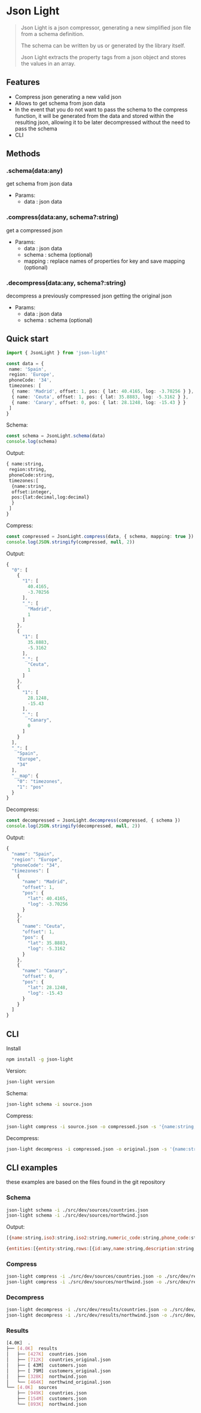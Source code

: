 # Json Light

>Json Light is a json compressor, generating a new simplified json file from a schema definition.
>
>The schema can be written by us or generated by the library itself.
>
>Json Light extracts the property tags from a json object and stores the values in an array.
>

## Features

- Compress json generating a new valid json
- Allows to get schema from json data
- In the event that you do not want to pass the schema to the compress function, it will be generated from the data and stored within the resulting json, allowing it to be later decompressed without the need to pass the schema
- CLI

## Methods

### .schema(data:any)

get schema from json data

- Params:
  - data : json data

### .compress(data:any, schema?:string)

get a compressed json

- Params:
  - data : json data
  - schema : schema (optional)
  - mapping : replace names of properties for key and save mapping (optional)

### .decompress(data:any, schema?:string)

decompress a previously compressed json getting the original json

- Params:
  - data : json data
  - schema : schema (optional)

## Quick start

```typescript
import { JsonLight } from 'json-light'

const data = {
 name: 'Spain',
 region: 'Europe',
 phoneCode: '34',
 timezones: [
  { name: 'Madrid', offset: 1, pos: { lat: 40.4165, log: -3.70256 } },
  { name: 'Ceuta', offset: 1, pos: { lat: 35.8883, log: -5.3162 } },
  { name: 'Canary', offset: 0, pos: { lat: 28.1248, log: -15.43 } }
 ]
}
```

Schema:

```typescript
const schema = JsonLight.schema(data)
console.log(schema)
```

Output:

```txt
{ name:string,
 region:string,
 phoneCode:string,
 timezones:[
  {name:string,
  offset:integer,
  pos:{lat:decimal,log:decimal}
  }
 ]
}
```

Compress:

```typescript
const compressed = JsonLight.compress(data, { schema, mapping: true })
console.log(JSON.stringify(compressed, null, 2))
```

Output:

```javascript
{
  "0": [
    {
      "1": [
        40.4165,
        -3.70256
      ],
      "_": [
        "Madrid",
        1
      ]
    },
    {
      "1": [
        35.8883,
        -5.3162
      ],
      "_": [
        "Ceuta",
        1
      ]
    },
    {
      "1": [
        28.1248,
        -15.43
      ],
      "_": [
        "Canary",
        0
      ]
    }
  ],
  "_": [
    "Spain",
    "Europe",
    "34"
  ],
  "__map": {
    "0": "timezones",
    "1": "pos"
  }
}
```

Decompress:

```typescript
const decompressed = JsonLight.decompress(compressed, { schema })
console.log(JSON.stringify(decompressed, null, 2))
```

Output:

```javascript
{
  "name": "Spain",
  "region": "Europe",
  "phoneCode": "34",
  "timezones": [
    {
      "name": "Madrid",
      "offset": 1,
      "pos": {
        "lat": 40.4165,
        "log": -3.70256
      }
    },
    {
      "name": "Ceuta",
      "offset": 1,
      "pos": {
        "lat": 35.8883,
        "log": -5.3162
      }
    },
    {
      "name": "Canary",
      "offset": 0,
      "pos": {
        "lat": 28.1248,
        "log": -15.43
      }
    }
  ]
}
```

## CLI

Install

```sh
npm install -g json-light 
```

Version:

```sh
json-light version
```

Schema:

```sh
json-light schema -i source.json
```

Compress:

```sh
json-light compress -i source.json -o compressed.json -s '{name:string,region:string,phoneCode:string,timezones:[{name:string,offset:integer,pos:{lat:decimal,log:decimal}}]}' 
```

Decompress:

```sh
json-light decompress -i compressed.json -o original.json -s '{name:string,region:string,phoneCode:string,timezones:[{name:string,offset:integer,pos:{lat:decimal,log:decimal}}]}' 
```

## CLI examples

these examples are based on the files found in the git repository

### Schema

```sh
json-light schema -i ./src/dev/sources/countries.json
json-light schema -i ./src/dev/sources/northwind.json
```

Output:

```javascript
[{name:string,iso3:string,iso2:string,numeric_code:string,phone_code:string,capital:string,currency:string,currency_symbol:string,tld:string,native:string,region:string,subregion:string,timezones:[{zoneName:string,gmtOffset:integer,gmtOffsetName:string,abbreviation:string,tzName:string}],translations:{kr:string,br:string,pt:string,nl:string,hr:string,fa:string,de:string,es:string,fr:string,ja:string,it:string,cn:string},latitude:string,longitude:string,emoji:string,emojiU:string,states:[{id:integer,name:string,state_code:string,latitude:string,longitude:string,type:string}]}]

{entities:[{entity:string,rows:[{id:any,name:string,description:string,contact:string,phone:string,address:string,city:string,region:string,postalCode:string,country:string,lastName:string,firstName:string,title:string,titleOfCourtesy:string,birthDate:string,hireDate:string,reportsToId:integer,homepage:string,supplierId:integer,categoryId:integer,quantity:string,price:decimal,inStock:integer,onOrder:integer,reorderLevel:integer,discontinued:boolean,customerId:string,employeeId:integer,orderDate:string,requiredDate:string,shippedDate:string,shipViaId:integer,freight:decimal,details:[{orderId:integer,productId:integer,unitPrice:decimal,quantity:integer,discount:integer}]}]}]}
```

### Compress

```sh
json-light compress -i ./src/dev/sources/countries.json -o ./src/dev/results/countries.json -m
json-light compress -i ./src/dev/sources/northwind.json -o ./src/dev/results/northwind.json -m
```

### Decompress

```sh
json-light decompress -i ./src/dev/results/countries.json -o ./src/dev/results/countries_original.json
json-light decompress -i ./src/dev/results/northwind.json -o ./src/dev/results/northwind_original.json


```

### Results

```sh
[4.0K]  .
├── [4.0K]  results
│   ├── [427K]  countries.json
│   ├── [712K]  countries_original.json
│   ├── [ 43M]  customers.json
│   ├── [ 79M]  customers_original.json
│   ├── [328K]  northwind.json
│   └── [464K]  northwind_original.json
└── [4.0K]  sources
    ├── [949K]  countries.json
    ├── [154M]  customers.json
    └── [893K]  northwind.json
```

